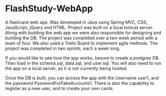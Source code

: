 # FlashStudy-WebApp
A flashcard web app. Was developed in Java using Spring MVC, CSS, JavaScript, jQuery and HTML. Project was built on a local tomcat server. Along with building the web app we were also responsible for designing and building the DB. The project was completed over a two week period with a team of four. We also used a Trello Board to implement agile methods. The project was completed in two sprints, each a week long.

If you would like to see how the app works, besure to create a postgres DB. Then load in the schema.sql, data.sql, and user.sql. You will also need to run the app on a local server, as it is not currently being hosted.

Once the DB is built, you can access the app with the Username user1, and the password PasswordForFakeAccounts1. There is also the capability to register as a new user, and to create your own cards.
